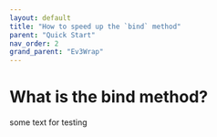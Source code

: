 ```yaml
---
layout: default
title: "How to speed up the `bind` method"
parent: "Quick Start"
nav_order: 2
grand_parent: "Ev3Wrap"
---
```


# What is the bind method?

some text for testing